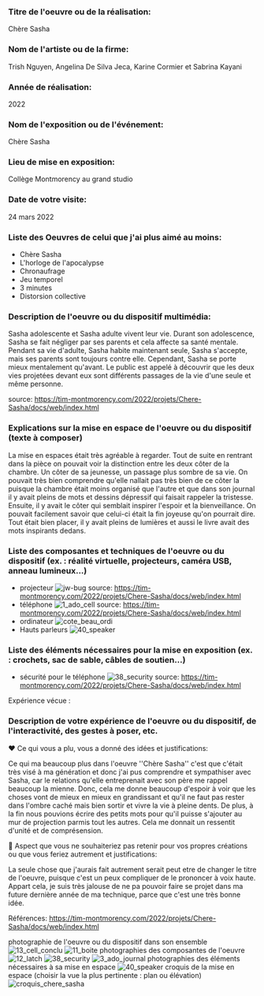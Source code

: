 ### Titre de l'oeuvre ou de la réalisation:

Chère Sasha

### Nom de l'artiste ou de la firme:

Trish Nguyen, Angelina De Silva Jeca, Karine Cormier et Sabrina Kayani

### Année de réalisation:

2022

### Nom de l'exposition ou de l'événement:

Chère Sasha

### Lieu de mise en exposition:

Collège Montmorency au grand studio

### Date de votre visite:

24 mars 2022

### Liste des Oeuvres de celui que j'ai plus aimé au moins:

* Chère Sasha
* L'horloge de l'apocalypse
* Chronaufrage
* Jeu temporel
* 3 minutes
* Distorsion collective

### Description de l'oeuvre ou du dispositif multimédia:

Sasha adolescente et Sasha adulte vivent leur vie. Durant son adolescence, Sasha se fait négliger par ses parents et cela affecte sa santé mentale. Pendant sa vie d'adulte, Sasha habite maintenant seule, Sasha s'accepte, mais ses parents sont toujours contre elle. Cependant, Sasha se porte mieux mentalement qu'avant. Le public est appelé à découvrir que les deux vies projetées devant eux sont différents passages de la vie d'une seule et même personne.

source: https://tim-montmorency.com/2022/projets/Chere-Sasha/docs/web/index.html

### Explications sur la mise en espace de l'oeuvre ou du dispositif (texte à composer)

La mise en espaces était très agréable à regarder. Tout de suite en rentrant dans la pièce on pouvait voir la distinction entre les deux côter de la chambre. Un côter de sa jeunesse, un passage plus sombre de sa vie. On pouvait très bien comprendre qu'elle nallait pas très bien de ce côter la puisque la chambre était moins organisé que l'autre et que dans son journal il y avait pleins de mots et dessins dépressif qui faisait rappeler la tristesse. Ensuite, il y avait le côter qui semblait inspirer l'espoir et la bienveillance. On pouvait facilement savoir que celui-ci était la fin joyeuse qu'on pourrait dire. Tout était bien placer, il y avait pleins de lumières et aussi le livre avait des mots inspirants dedans.

### Liste des composantes et techniques de l'oeuvre ou du dispositif (ex. : réalité virtuelle, projecteurs, caméra USB, anneau lumineux...)

* projecteur
![jw-bug](medias/jw-bug.jpg)
source: https://tim-montmorency.com/2022/projets/Chere-Sasha/docs/web/index.html
* téléphone 
![1_ado_cell](medias/1_ado_cell.jpeg)
source: https://tim-montmorency.com/2022/projets/Chere-Sasha/docs/web/index.html
* ordinateur
![cote_beau_ordi](medias/cote_beau_ordi.png)
* Hauts parleurs
 ![40_speaker](medias/40_speaker.jpg)

### Liste des éléments nécessaires pour la mise en exposition (ex. : crochets, sac de sable, câbles de soutien...)

* sécurité pour le téléphone
![38_security](medias/38_security.jpg)
source: https://tim-montmorency.com/2022/projets/Chere-Sasha/docs/web/index.html

Expérience vécue :

### Description de votre expérience de l'oeuvre ou du dispositif, de l'interactivité, des gestes à poser, etc.

❤️ Ce qui vous a plu, vous a donné des idées et justifications:

Ce qui ma beaucoup plus dans l'oeuvre ''Chère Sasha'' c'est que c'était très visé à ma génération et donc j'ai pus comprendre et sympathiser avec Sasha, car le relations qu'elle entreprenait avec son père me rappel beaucoup la mienne. Donc, cela me donne beaucoup d'espoir à voir que les choses vont de mieux en mieux en grandissant et qu'il ne faut pas rester dans l'ombre caché mais bien sortir et vivre la vie à pleine dents. De plus, à la fin nous pouvions écrire des petits mots pour qu'il puisse s'ajouter au mur de projection parmis tout les autres. Cela me donnait un ressentit d'unité et de comprésension.

🤔 Aspect que vous ne souhaiteriez pas retenir pour vos propres créations ou que vous feriez autrement et justifications:

La seule chose que j'aurais fait autrement serait peut etre de changer le titre de l'oeuvre, puisque c'est un peux compliquer de le prononcer à voix haute. Appart cela, je suis très jalouse de ne pa pouvoir faire se projet dans ma future dernière année de ma technique, parce que c'est une très bonne idée.

Références:
https://tim-montmorency.com/2022/projets/Chere-Sasha/docs/web/index.html


photographie de l'oeuvre ou du dispositif dans son ensemble 
![13_cell_conclu](medias/13_cell_conclu.jpg)
![11_boite](medias/11_boite.jpg)
photographies des composantes de l'oeuvre 
![12_latch](medias/12_latch.jpg)
![38_security](medias/38_security.jpg)
![3_ado_journal](medias/3_ado_journal.jpeg)
photographies des éléments nécessaires à sa mise en espace 
![40_speaker](medias/40_speaker.jpg)
croquis de la mise en espace (choisir la vue la plus pertinente : plan ou élévation)
![croquis_chere_sasha](medias/croquis_chere_sasha.png)
